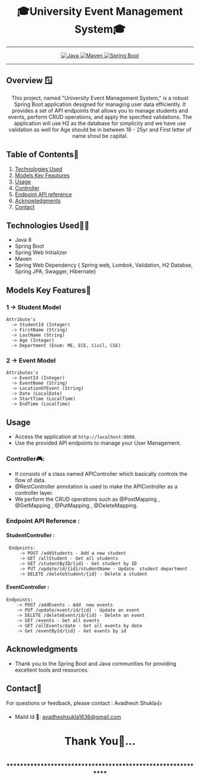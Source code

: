# <h1 align = "center"> 🎓University Event Management System🎓 </h1>
___ 
<p align="center">
<a href="Java url">
    <img alt="Java" src="https://img.shields.io/badge/Java->=8-darkblue.svg" />
</a>
<a href="Maven url" >
    <img alt="Maven" src="https://img.shields.io/badge/maven-3.1.3-brightgreen.svg" />
</a>
<a href="Spring Boot url" >
    <img alt="Spring Boot" src="https://img.shields.io/badge/Spring Boot-3.0.6-brightgreen.svg" />
</a>
</p>

---

<p align="left">

<!-- Project Description -->
## Overview 🪟
<p align="center">This project, named "University Event Management System," is a robust Spring Boot application designed for managing user data efficiently. It provides a set of API endpoints that allows  you to manage students and events, perform CRUD operations, and apply the specified validations. The application will use H2 as the database for simplicity and we have use validation as well  for Age should be in between 18 - 25yr and First letter of name shoul be capital.
</p>

<!-- Table of Contents -->
## Table of Contents📑
1. [Technologies Used](#technologies-used)
2. [Models Key Feautures](#models-key-features🔑)
3. [Usage](#usage)
4. [Controller](#controller🎮)
5. [Endpoint API reference](#endpoint-api-reference)
6. [Acknowledgments](#acknowledgments)
7. [Contact](#contact)

<!-- Technologies Used -->
## Technologies Used🧑‍💻
- Java 8
- Spring Boot
- Spring Web Initializer
- Maven 
- Spring Web Dependency  { Spring web, Lombok, Validation, H2 Databse, Spring JPA, Swagger, Hibernate}


<!-- Model --->

## Models Key Features🔑
### 1 -> Student Model
    Attribute's
      -> StudentId (Integer)
      -> FirstName (String)
      -> LastName (String)
      -> Age (Integer)
      -> Department (Enum: ME, ECE, Civil, CSE)
 

### 2 -> Event Model
    Attributes's
      -> EventId (Integer)
      -> EventName (String)
      -> LocationOfEvent (String)
      -> Date (LocalDate)
      -> StartTime (LocalTime)
      -> EndTime (LocalTime)


<!-- Usage -->
## Usage
- Access the application at `http://localhost:8080`.
- Use the provided API endpoints to manage your User Management.

### Controller🎮:
- It consists of a class named APIController which basically controls the flow of data.
- @RestController annotation is used to make the APIController as a controller layer.
- We perform the CRUD operations such as @PostMapping , @GetMapping , @PutMapping , @DeleteMapping.

### Endpoint API Reference :

#### StudentController :
     Endpoints:
         -> POST /addStudents - Add a new student
         -> GET /allStudent - Get all students
         -> GET /studentByID/{id} - Get student by ID
         -> PUT /update/id/{id}/studentName - Update  student department
         -> DELETE /deleteStudent/{id} - Delete a student
         
#### EventController :
    Endpoints:
        -> POST /addEvents - Add  new events
        -> PUT /update/event/id/{id} - Update an event
        -> DELETE /deleteEvent/id/{id} - Delete an event
        -> GET /events - Get all events
        -> GET /allEvents/date - Get all events by date
        -> Get /eventById/{id} - Get events by id



 <!-- Acknowledgments -->
## Acknowledgments
- Thank you to the Spring Boot and Java communities for providing excellent tools and resources.

<!-- Contact -->
## Contact📲
For questions or feedback, please contact : Avadhesh Shukla👍
- Maild Id 📧: avadheshsukla1636@gmail.com

<h1 align="center">Thank You💖...<h1>
<h3 align = "center"> ***********************************************************<h3>




 
